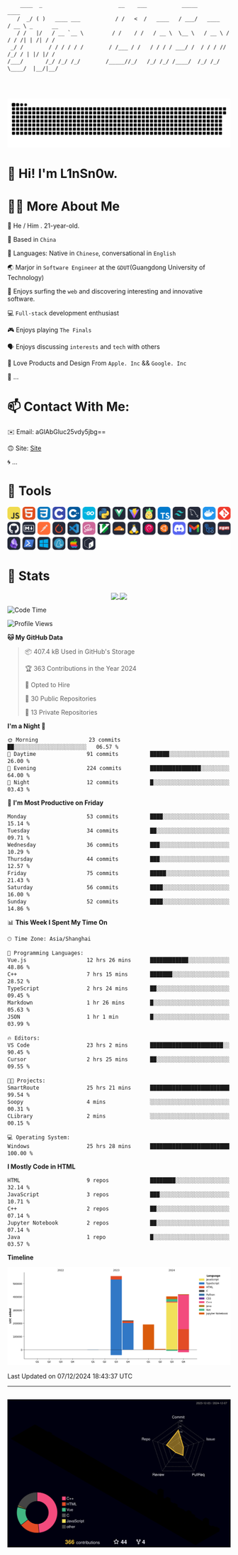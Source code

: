 ```

    ____  _                        __    ___           _____           ____           
   /  _/ ( )   ____ ___           / /   <  /   ____   / ___/   ____   / __ \ _      __
   / /   |/   / __ `__ \         / /    / /   / __ \  \__ \   / __ \ / / / /| | /| / /
 _/ /        / / / / / /        / /___ / /   / / / / ___/ /  / / / // /_/ / | |/ |/ / 
/___/       /_/ /_/ /_/        /_____//_/   /_/ /_/ /____/  /_/ /_/ \____/  |__/|__/  
                                                                                      
                                          

```
##
![](https://raw.githubusercontent.com/lin-snow/lin-snow/output/github-contribution-grid-snake-dark.svg)

# 👋 Hi! I'm L1nSn0w.

# 👨‍💻 More About Me

🤠 He / Him . 21-year-old.

🎈 Based in `China`
  
🤔 Languages: Native in `Chinese`, conversational in `English`

🌏 Marjor in `Software Engineer` at the `GDUT`(Guangdong University of Technology)

🛟 Enjoys surfing the `web` and discovering interesting and innovative software.

💻 `Full-stack` development enthusiast

🎮 Enjoys playing `The Finals`

🗣️ Enjoys discussing `interests` and `tech` with others

👾 Love Products and Design From `Apple. Inc` && `Google. Inc`  

🤪 ...

# 📫 Contact With Me:

✉️ Email: aGlAbGluc25vdy5jbg==

🙃 Site: [Site](https://linsnow.cn)

🌀 ...

# 🔮 Tools
![My Tools](./icons/tools.svg)

<!-- ![My Skills](https://skillicons.dev/icons?i=js,html,css,c,cpp,go,py,vue,vite,pinia,ts,tailwind,mysql,docker,git,github,md,postman,pytorch,vscode,sass,vim,cloudflare,linux,debian,ubuntu,discord,gmail,githubactions,npm,obsidian,powershell,windows,yarn,apple,bash) -->

<!-- 
<img src="./icons/github-mark.svg" width="50"  alt="Github"> <img src="./icons/vscode.svg" width="50" alt="VScode"> <img src="./icons/obsidian-logo-gradient.svg" width="50" alt="Obsidian"> <img src="./icons/Windows_logo_-_2021.svg.png" width="50" alt="Windows 11"> <img src="./icons/postman-icon.png" width="50" alt="POSTMAN"> <img src="./icons/Git-Icon-1788C.png" width="50" alt="Git"> ... -->

# 🍟 Stats

<div style="text-align: center;">
    <a href="https://github.com/lin-snow">
        <img align="center" src="https://githubstat.linsnow.cn/api/top-langs/?username=lin-snow&layout=compact" />
    </a>
    <a href="https://github.com/lin-snow">
        <img align="center" src="https://githubstat.linsnow.cn/api?username=lin-snow&count_private=true&show_icons=true&theme=ambient_gradient" />
    </a>
</div>

<!--START_SECTION:waka-->
![Code Time](http://img.shields.io/badge/Code%20Time-312%20hrs%2038%20mins-blue)

![Profile Views](http://img.shields.io/badge/Profile%20Views-1-blue)

**🐱 My GitHub Data** 

> 📦 407.4 kB Used in GitHub's Storage 
 > 
> 🏆 363 Contributions in the Year 2024
 > 
> 💼 Opted to Hire
 > 
> 📜 30 Public Repositories 
 > 
> 🔑 13 Private Repositories 
 > 
**I'm a Night 🦉** 

```text
🌞 Morning                23 commits          ██░░░░░░░░░░░░░░░░░░░░░░░   06.57 % 
🌆 Daytime                91 commits          ██████░░░░░░░░░░░░░░░░░░░   26.00 % 
🌃 Evening                224 commits         ████████████████░░░░░░░░░   64.00 % 
🌙 Night                  12 commits          █░░░░░░░░░░░░░░░░░░░░░░░░   03.43 % 
```
📅 **I'm Most Productive on Friday** 

```text
Monday                   53 commits          ████░░░░░░░░░░░░░░░░░░░░░   15.14 % 
Tuesday                  34 commits          ██░░░░░░░░░░░░░░░░░░░░░░░   09.71 % 
Wednesday                36 commits          ███░░░░░░░░░░░░░░░░░░░░░░   10.29 % 
Thursday                 44 commits          ███░░░░░░░░░░░░░░░░░░░░░░   12.57 % 
Friday                   75 commits          █████░░░░░░░░░░░░░░░░░░░░   21.43 % 
Saturday                 56 commits          ████░░░░░░░░░░░░░░░░░░░░░   16.00 % 
Sunday                   52 commits          ████░░░░░░░░░░░░░░░░░░░░░   14.86 % 
```


📊 **This Week I Spent My Time On** 

```text
🕑︎ Time Zone: Asia/Shanghai

💬 Programming Languages: 
Vue.js                   12 hrs 26 mins      ████████████░░░░░░░░░░░░░   48.86 % 
C++                      7 hrs 15 mins       ███████░░░░░░░░░░░░░░░░░░   28.52 % 
TypeScript               2 hrs 24 mins       ██░░░░░░░░░░░░░░░░░░░░░░░   09.45 % 
Markdown                 1 hr 26 mins        █░░░░░░░░░░░░░░░░░░░░░░░░   05.63 % 
JSON                     1 hr 1 min          █░░░░░░░░░░░░░░░░░░░░░░░░   03.99 % 

🔥 Editors: 
VS Code                  23 hrs 2 mins       ███████████████████████░░   90.45 % 
Cursor                   2 hrs 25 mins       ██░░░░░░░░░░░░░░░░░░░░░░░   09.55 % 

🐱‍💻 Projects: 
SmartRoute               25 hrs 21 mins      █████████████████████████   99.54 % 
Soopy                    4 mins              ░░░░░░░░░░░░░░░░░░░░░░░░░   00.31 % 
CLibrary                 2 mins              ░░░░░░░░░░░░░░░░░░░░░░░░░   00.15 % 

💻 Operating System: 
Windows                  25 hrs 28 mins      █████████████████████████   100.00 % 
```

**I Mostly Code in HTML** 

```text
HTML                     9 repos             ████████░░░░░░░░░░░░░░░░░   32.14 % 
JavaScript               3 repos             ███░░░░░░░░░░░░░░░░░░░░░░   10.71 % 
C++                      2 repos             ██░░░░░░░░░░░░░░░░░░░░░░░   07.14 % 
Jupyter Notebook         2 repos             ██░░░░░░░░░░░░░░░░░░░░░░░   07.14 % 
Java                     1 repo              █░░░░░░░░░░░░░░░░░░░░░░░░   03.57 % 
```



**Timeline**

![Lines of Code chart](https://raw.githubusercontent.com/lin-snow/lin-snow/main/assets/bar_graph.png)


 Last Updated on 07/12/2024 18:43:37 UTC
<!--END_SECTION:waka-->



---
##
![](./profile-3d-contrib/profile-night-rainbow.svg)
